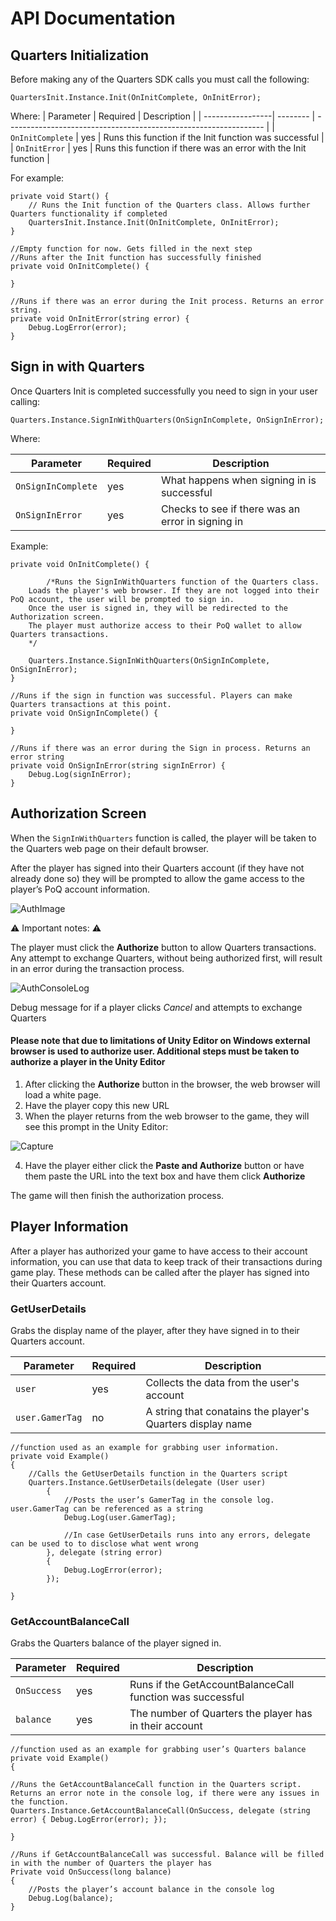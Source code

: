 # API Documentation
## Quarters Initialization
Before making any of the Quarters SDK calls you must call the following:
 ```
 QuartersInit.Instance.Init(OnInitComplete, OnInitError);
 ```

Where:
| Parameter        | Required | Description                                                        |
| -----------------| -------- | ----------------------------------------------------------------   |
| `OnInitComplete` | yes      |  Runs this function if the Init function was successful            |
| `OnInitError`    | yes      |  Runs this function if there was an error with the Init function   |

For example:
```
private void Start() {
    // Runs the Init function of the Quarters class. Allows further Quarters functionality if completed
    QuartersInit.Instance.Init(OnInitComplete, OnInitError);
}

//Empty function for now. Gets filled in the next step
//Runs after the Init function has successfully finished
private void OnInitComplete() {

}

//Runs if there was an error during the Init process. Returns an error string.
private void OnInitError(string error) {
    Debug.LogError(error);
}
```

## Sign in with Quarters
Once Quarters Init is completed successfully you need to sign in your user calling:
```
Quarters.Instance.SignInWithQuarters(OnSignInComplete, OnSignInError);
```
Where:

| Parameter          | Required | Description                                                |
| ------------------ | -------- | ---------------------------------------------------------- |
| `OnSignInComplete` | yes      |  What happens when signing in is successful                |
| `OnSignInError`    | yes      |  Checks to see if there was an error in signing in         |

Example:
```
private void OnInitComplete() {
        
        /*Runs the SignInWithQuarters function of the Quarters class.
    Loads the player's web browser. If they are not logged into their PoQ account, the user will be prompted to sign in.
    Once the user is signed in, they will be redirected to the Authorization screen.
	The player must authorize access to their PoQ wallet to allow Quarters transactions.
    */

    Quarters.Instance.SignInWithQuarters(OnSignInComplete, OnSignInError);
}

//Runs if the sign in function was successful. Players can make Quarters transactions at this point.
private void OnSignInComplete() {

}

//Runs if there was an error during the Sign in process. Returns an error string
private void OnSignInError(string signInError) {
    Debug.Log(signInError);
}
```

## Authorization Screen
When the  `SignInWithQuarters` function is called, the player will be taken to the Quarters web page on their default browser. 
 
After the player has signed into their Quarters account (if they have not already done so) they will be prompted to allow the game access to the player’s PoQ account information. 

![AuthImage](https://github.com/BRoerish/TestRepo/blob/master/TestAuth.png)

⚠️ Important notes: ⚠️

The player must click the **Authorize** button to allow Quarters transactions. Any attempt to exchange Quarters, without being authorized first, will result in an error during the transaction process.


![AuthConsoleLog](https://github.com/BRoerish/TestRepo/blob/master/ConsoleLogEx.png)

Debug message for if a player clicks *Cancel* and attempts to exchange Quarters

#### Please note that due to limitations of Unity Editor on Windows external browser is used to authorize user. Additional steps must be taken to authorize a player in the Unity Editor

1. After clicking the **Authorize** button in the browser, the web browser will load a white page. 
2. Have the player copy this new URL
3. When the player returns from the web browser to the game, they will see this prompt in the Unity Editor:

![Capture](https://user-images.githubusercontent.com/41578378/172198600-980454b9-e260-4719-8ad8-621809a2ad14.PNG)

4. Have the player either click the **Paste and Authorize** button or have them paste the URL into the text box and have them click **Authorize**

The game will then finish the authorization process.

## Player Information
After a player has authorized your game to have access to their account information, you can use that data to keep track of their transactions during game play. These methods can be called after the player has signed into their Quarters account. 

### GetUserDetails
Grabs the display name of the player, after they have signed in to their Quarters account.

| Parameter        | Required | Description                                                        |
| -----------------| -------- | ----------------------------------------------------------------   |
| `user`           | yes      |  Collects the data from the user's account                         |
| `user.GamerTag`  | no       |  A string that conatains the player's Quarters display name        |

```
//function used as an example for grabbing user information.
private void Example()
{
	//Calls the GetUserDetails function in the Quarters script
	Quarters.Instance.GetUserDetails(delegate (User user)
        {
	        //Posts the user’s GamerTag in the console log. user.GamerTag can be referenced as a string
            Debug.Log(user.GamerTag);

            //In case GetUserDetails runs into any errors, delegate can be used to to disclose what went wrong
        }, delegate (string error)
        {
            Debug.LogError(error);
        });

}

```

### GetAccountBalanceCall
Grabs the Quarters balance of the player signed in.

| Parameter        | Required | Description                                                        |
| -----------------| -------- | ----------------------------------------------------------------   |
| `OnSuccess`      | yes      |  Runs if the GetAccountBalanceCall function was successful         |
| `balance`        | yes      |  The number of Quarters the player has in their account            |

```
//function used as an example for grabbing user’s Quarters balance
private void Example()
{

//Runs the GetAccountBalanceCall function in the Quarters script. Returns an error note in the console log, if there were any issues in the function.
Quarters.Instance.GetAccountBalanceCall(OnSuccess, delegate (string error) { Debug.LogError(error); });

}

//Runs if GetAccountBalanceCall was successful. Balance will be filled in with the number of Quarters the player has
Private void OnSuccess(long balance)
{
	//Posts the player’s account balance in the console log
	Debug.Log(balance);
}
```
